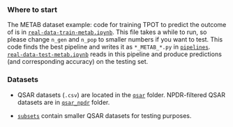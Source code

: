 ### Where to start
The METAB dataset example: code for training TPOT to predict the outcome of  is in [`real-data-train-metab.ipynb`](real-data-train-metab.ipynb). This file takes a while to run, so please change `n_gen` and `n_pop` to smaller numbers if you want to test. This code finds the best pipeline and writes it as `*_METAB_*.py` in [`pipelines`](pipelines). [`real-data-test-metab.ipynb`](real-data-test-metab.ipynb) reads in this pipeline and produce predictions (and corresponding accuracy) on the testing set.

### Datasets
- QSAR datasets (`.csv`) are located in the [`qsar`](qsar) folder.
NPDR-filtered QSAR datasets are in [`qsar_npdr`](qsar_npdr) folder.

- [`subsets`](subsets) contain smaller QSAR datasets for testing purposes.